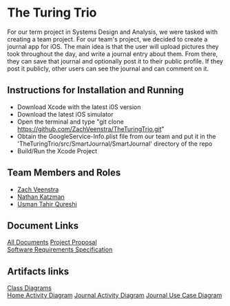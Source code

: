 # The Turing Trio

For our term project in Systems Design and Analysis, we were tasked with creating a team project. For our team's project, we decided to create a journal app for iOS. The main idea is that the user will upload pictures they took throughout the day, and write a journal entry about them. From there, they can save that journal and optionally post it to their public profile. If they post it publicly, other users can see the journal and can comment on it.

## Instructions for Installation and Running

 - Download Xcode with the latest i0S version
 - Download the latest iOS simulator
 - Open the terminal and type "git clone https://github.com/ZachVeenstra/TheTuringTrio.git"
 - Obtain the GoogleService-Info.plist file from our team and put it in the 'TheTuringTrio/src/SmartJournal/SmartJournal' directory of the repo
 - Build/Run the Xcode Project

## Team Members and Roles

* [Zach Veenstra](https://github.com/ZachVeenstra/Portfolio)
* [Nathan Katzman](https://github.com/Katzmann835/CIS641-HW2-katzman)
* [Usman Tahir Qureshi](https://github.com/UsmanQT/CIS641-HW2-Qureshi)

## Document Links
[All Documents](https://github.com/ZachVeenstra/TheTuringTrio/tree/main/docs) 
[Project Proposal](https://github.com/ZachVeenstra/TheTuringTrio/blob/main/docs/proposal-template.md)  
[Software Requirements Specification](https://github.com/ZachVeenstra/TheTuringTrio/blob/main/docs/software_requirements_specification_final.md)  

## Artifacts links 
[Class Diagrams](https://github.com/ZachVeenstra/TheTuringTrio/blob/main/artifacts/ClassDiagrams.pdf)  
[Home Activity Diagram](https://github.com/ZachVeenstra/TheTuringTrio/blob/main/artifacts/HomeActivityDiagram.pdf)
[Journal Activity Diagram](https://github.com/ZachVeenstra/TheTuringTrio/blob/main/artifacts/JournalActivityDiagram.pdf)
[Journal Use Case Diagram](https://github.com/ZachVeenstra/TheTuringTrio/blob/main/artifacts/JournalsUseCaseDiagram.pdf)